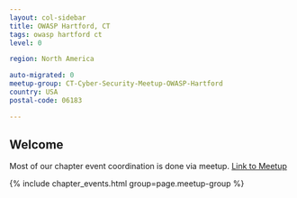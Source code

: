 ```yaml
---
layout: col-sidebar
title: OWASP Hartford, CT
tags: owasp hartford ct 
level: 0

region: North America

auto-migrated: 0
meetup-group: CT-Cyber-Security-Meetup-OWASP-Hartford
country: USA
postal-code: 06183

---
```



## Welcome
Most of our chapter event coordination is done via meetup.
[Link to Meetup](https://www.meetup.com/Hartford-Cyber-Security-Meetup-OWASP)

{% include chapter_events.html group=page.meetup-group %}




